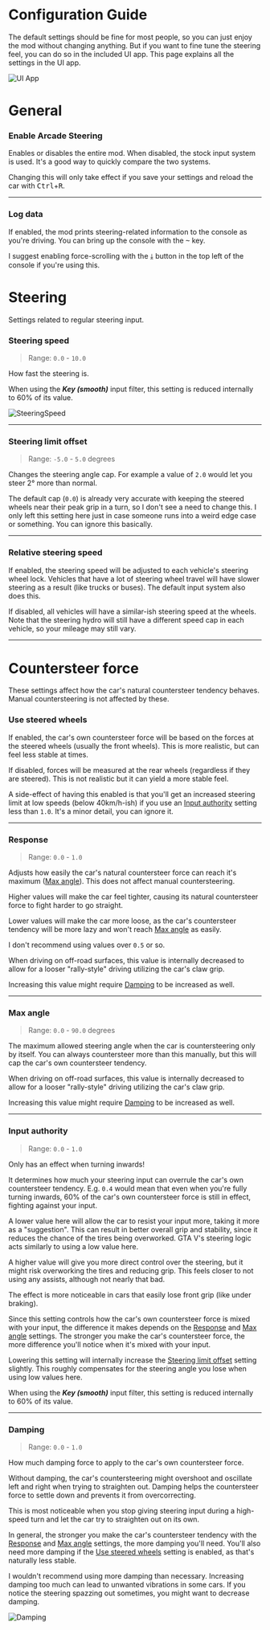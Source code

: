 # Configuration Guide

The default settings should be fine for most people, so you can just enjoy the mod without changing anything.
But if you want to fine tune the steering feel, you can do so in the included UI app. This page explains all the settings in the UI app.

![UI App](https://i.imgur.com/9QktZO0.png)

# General

### Enable Arcade Steering

Enables or disables the entire mod. When disabled, the stock input system is used. It's a good way to quickly compare the two systems.

Changing this will only take effect if you save your settings and reload the car with <kbd>Ctrl</kbd>+<kbd>R</kbd>.

___

### Log data

If enabled, the mod prints steering-related information to the console as you're driving.
You can bring up the console with the <kbd>~</kbd> key.

I suggest enabling force-scrolling with the <kbd>⤓</kbd> button in the top left of the console if you're using this.

# Steering
Settings related to regular steering input.

### Steering speed
> Range: `0.0` - `10.0`

How fast the steering is.

When using the ***Key (smooth)*** input filter, this setting is reduced internally to 60% of its value.

![SteeringSpeed](https://i.imgur.com/oYO88Cq.gif)

___

### Steering limit offset
> Range: `-5.0` - `5.0` degrees

Changes the steering angle cap. For example a value of `2.0` would let you steer 2° more than normal.

The default cap (`0.0`) is already very accurate with keeping the steered wheels near their peak grip in a turn, so I don't see a need to change this. I only left this setting here just in case someone runs into a weird edge case or something. You can ignore this basically.

___

### Relative steering speed

If enabled, the steering speed will be adjusted to each vehicle's steering wheel lock. Vehicles that have a lot of steering wheel travel will have slower steering as a result (like trucks or buses). The default input system also does this.

If disabled, all vehicles will have a similar-ish steering speed at the wheels. Note that the steering hydro will still have a different speed cap in each vehicle, so your mileage may still vary.

___

# Countersteer force
These settings affect how the car's natural countersteer tendency behaves. Manual countersteering is not affected by these.


### Use steered wheels

If enabled, the car's own countersteer force will be based on the forces at the steered wheels (usually the front wheels). This is more realistic, but can feel less stable at times.

If disabled, forces will be measured at the rear wheels (regardless if they are steered). This is not realistic but it can yield a more stable feel.

A side-effect of having this enabled is that you'll get an increased steering limit at low speeds (below 40km/h-ish) if you use an [Input authority](#input-authority) setting less than `1.0`. It's a minor detail, you can ignore it.

___

### Response
> Range: `0.0` - `1.0`

Adjusts how easily the car's natural countersteer force can reach it's maximum ([Max angle](#max-angle)). This does not affect manual countersteering.

Higher values will make the car feel tighter, causing its natural countersteer force to fight harder to go straight.

Lower values will make the car more loose, as the car's countersteer tendency will be more lazy and won't reach [Max angle](#max-angle) as easily.

I don't recommend using values over `0.5` or so.

When driving on off-road surfaces, this value is internally decreased to allow for a looser "rally-style" driving utilizing the car's claw grip.

Increasing this value might require [Damping](#damping) to be increased as well.

___

### Max angle
> Range: `0.0` - `90.0` degrees

The maximum allowed steering angle when the car is countersteering only by itself. You can always countersteer more than this manually, but this will cap the car's own countersteer tendency.

When driving on off-road surfaces, this value is internally decreased to allow for a looser "rally-style" driving utilizing the car's claw grip.

Increasing this value might require [Damping](#damping) to be increased as well.

___

### Input authority
> Range: `0.0` - `1.0`

Only has an effect when turning inwards!

It determines how much your steering input can overrule the car's own countersteer tendency. E.g. `0.4` would mean that even when you're fully turning inwards, 60% of the car's own countersteer force is still in effect, fighting against your input.

A lower value here will allow the car to resist your input more, taking it more as a "suggestion". This can result in better overall grip and stability, since it reduces the chance of the tires being overworked. GTA V's steering logic acts similarly to using a low value here.

A higher value will give you more direct control over the steering, but it might risk overworking the tires and reducing grip. This feels closer to not using any assists, although not nearly that bad.

The effect is more noticeable in cars that easily lose front grip (like under braking).

Since this setting controls how the car's own countersteer force is mixed with your input, the difference it makes depends on the [Response](#response) and [Max angle](#max-angle) settings. The stronger you make the car's countersteer force, the more difference you'll notice when it's mixed with your input.

Lowering this setting will internally increase the [Steering limit offset](#steering-limit-offset) setting slightly. This roughly compensates for the steering angle you lose when using low values here.

When using the ***Key (smooth)*** input filter, this setting is reduced internally to 60% of its value.

___

### Damping
> Range: `0.0` - `1.0`

How much damping force to apply to the car's own countersteer force.

Without damping, the car's countersteering might overshoot and oscillate left and right when trying to straighten out. Damping helps the countersteer force to settle down and prevents it from overcorrecting.

This is most noticeable when you stop giving steering input during a high-speed turn and let the car try to straighten out on its own.

In general, the stronger you make the car's countersteer tendency with the [Response](#response) and [Max angle](#max-angle) settings, the more damping you'll need. You'll also need more damping if the [Use steered wheels](#use-steered-wheels) setting is enabled, as that's naturally less stable.

I wouldn't recommend using more damping than necessary. Increasing damping too much can lead to unwanted vibrations in some cars. If you notice the steering spazzing out sometimes, you might want to decrease damping.

![Damping](https://i.imgur.com/SdnhUcA.gif)